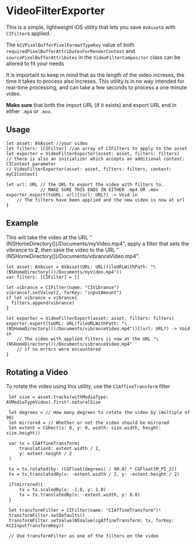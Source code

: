 # VideoFilterExporter

This is a simple, lightweight iOS utility that lets you save `AVAsset`s with `CIFilter`s applied.

The `kCVPixelBufferPixelFormatTypeKey` value of both `requiredPixelBufferAttributesForRenderContext` and `sourcePixelBufferAttributes` in the `VideoFilterCompositor` class can be altered to fit your needs

It is important to keep in mind that as the length of the video increses, the time it takes to process also increses. This utility is in no way intended for real-time processing, and can take a few seconds to process a one minute video.

**Make sure** that both the import URL (if it exists) and export URL end in either `.mp4` or `.mov`.

## Usage

    let asset: AVAsset //your video
    let filters: [CIFilter] //an array of CIFilters to apply to the asset
    let exporter = VideoFilterExporter(asset: asset, filters: filters)
    // there is also an initializer which accepts an additional context: CIContext parameter
    // VideoFilterExporter(asset: asset, filters: filters, context: myCIContext)
    
    let url: URL // the URL to export the video with filters to.
                 // MAKE SURE THIS ENDS IN EITHER .mp4 OR .mov
    exporter.export(toURL: url){(url: URL?) -> Void in
        // The filters have been applied and the new video is now at url
    }
    
## Example

This will take the video at the URL "\(NSHomeDirectory())/Documents/myVideo.mp4", apply a filter that sets the vibrance to **2**, then save the video to the URL "\(NSHomeDirectory())/Documents/vibranceVideo.mp4".

    let asset: AVAsset = AVAsset(URL: URL(fileURLWithPath: "\(NSHomeDirectory())/Documents/myVideo.mp4"))
    var filters: [CIFilter] = []
            
    let vibrance = CIFilter(name: "CIVibrance")
    vibrance?.setValue(2, forKey: "inputAmount")
    if let vibrance = vibrance{
      filters.append(vibrance)
    }
            
    let exporter = VideoFilterExport(asset: asset, filters: filters)
    exporter.export(toURL: URL(fileURLWithPath: "\(NSHomeDirectory())/Documents/vibranceVideo.mp4")){(url: URL?) -> Void in
        // The video with applied filters is now at the URL "\(NSHomeDirectory())/Documents/vibranceVideo.mp4"
        // if no errors were encountered
    }

## Rotating a Video
 
 To rotate the video using this utility, use the `CIAffineTransform` filter

     let size = asset.tracks(withMediaType: AVMediaTypeVideo).first!.naturalSize

     let degrees = // How many degrees to rotate the video by (multiple of 90)
     let mirrored = // Whether or not the video should be mirrored
     let extent = CGRect(x: 0, y: 0, width: size.width, height: size.height))

     var tx = CGAffineTransform(
         translationX: extent.width / 2,
         y: extent.height / 2
     )
    
     tx = tx.rotated(by: (CGFloat(degrees) / 90.0) * CGFloat(M_PI_2)) 
     tx = tx.translatedBy(x: -extent.width / 2, y: -extent.height / 2)
    
     if(mirrored){
         tx = tx.scaledBy(x: -1.0, y: 1.0)  
         tx = tx.translatedBy(x: -extent.width, y: 0.0)
     }
    
     let transformFilter = CIFilter(name: "CIAffineTransform")!
     transformFilter.setDefaults()
     transformFilter.setValue(NSValue(cgAffineTransform: tx, forKey: kCIInputTransformKey))

     // Use transformFilter as one of the filters on the video
    

